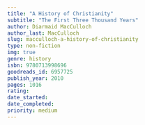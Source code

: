 ```yaml
---
title: "A History of Christianity"
subtitle: "The First Three Thousand Years"
author: Diarmaid MacCulloch
author_last: MacCulloch
slug: macculloch-a-history-of-christianity
type: non-fiction
img: true
genre: history
isbn: 9780713998696
goodreads_id: 6957725
publish_year: 2010
pages: 1016
rating: 
date_started:
date_completed:
priority: medium
---
```

